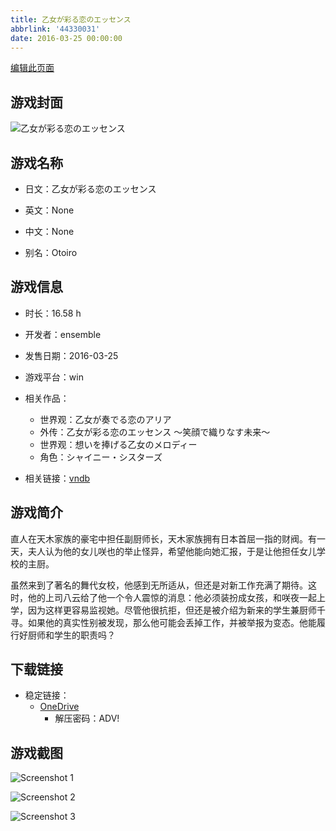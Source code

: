 ```yaml
---
title: 乙女が彩る恋のエッセンス
abbrlink: '44330031'
date: 2016-03-25 00:00:00
---
```

[编辑此页面](https://github.com/ACG-3/ADV3-source/blob/main/source/_posts/games/%E6%9C%89%E5%B0%91%E5%A5%B3%E6%B6%82%E5%BD%A9%E7%9A%84%E7%88%B1%E4%B9%8B%E8%8A%AC%E8%8A%B3.md)

## 游戏封面

![乙女が彩る恋のエッセンス](https://pan.timero.xyz/d/onedrive/img_lib_001/%E6%9C%89%E5%B0%91%E5%A5%B3%E6%B6%82%E5%BD%A9%E7%9A%84%E7%88%B1%E4%B9%8B%E8%8A%AC%E8%8A%B3_cover.avif)


## 游戏名称

- 日文：乙女が彩る恋のエッセンス
- 英文：None
- 中文：None

- 别名：Otoiro


## 游戏信息

- 时长：16.58 h
- 开发者：ensemble
- 发售日期：2016-03-25
- 游戏平台：win
- 相关作品：
   - 世界观：乙女が奏でる恋のアリア
   - 外传：乙女が彩る恋のエッセンス ～笑顔で織りなす未来～
   - 世界观：想いを捧げる乙女のメロディー
   - 角色：シャイニー・シスターズ

- 相关链接：[vndb](https://vndb.org/v18635)


## 游戏简介

直人在天木家族的豪宅中担任副厨师长，天木家族拥有日本首屈一指的财阀。有一天，夫人认为他的女儿咲也的举止怪异，希望他能向她汇报，于是让他担任女儿学校的主厨。

虽然来到了著名的舞代女校，他感到无所适从，但还是对新工作充满了期待。这时，他的上司八云给了他一个令人震惊的消息：他必须装扮成女孩，和咲夜一起上学，因为这样更容易监视她。尽管他很抗拒，但还是被介绍为新来的学生兼厨师千寻。如果他的真实性别被发现，那么他可能会丢掉工作，并被举报为变态。他能履行好厨师和学生的职责吗？




## 下载链接

- 稳定链接：
    - [OneDrive](https://pan.timero.xyz/onedrive/adv_lib_001/%E6%9C%89%E5%B0%91%E5%A5%B3%E6%B6%82%E5%BD%A9%E7%9A%84%E7%88%B1%E4%B9%8B%E8%8A%AC%E8%8A%B3)
        - 解压密码：ADV!



## 游戏截图


![Screenshot 1](https://pan.timero.xyz/d/onedrive/img_lib_001/%E6%9C%89%E5%B0%91%E5%A5%B3%E6%B6%82%E5%BD%A9%E7%9A%84%E7%88%B1%E4%B9%8B%E8%8A%AC%E8%8A%B3_Screenshot_1.avif)

![Screenshot 2](https://pan.timero.xyz/d/onedrive/img_lib_001/%E6%9C%89%E5%B0%91%E5%A5%B3%E6%B6%82%E5%BD%A9%E7%9A%84%E7%88%B1%E4%B9%8B%E8%8A%AC%E8%8A%B3_Screenshot_2.avif)

![Screenshot 3](https://pan.timero.xyz/d/onedrive/img_lib_001/%E6%9C%89%E5%B0%91%E5%A5%B3%E6%B6%82%E5%BD%A9%E7%9A%84%E7%88%B1%E4%B9%8B%E8%8A%AC%E8%8A%B3_Screenshot_3.avif)


